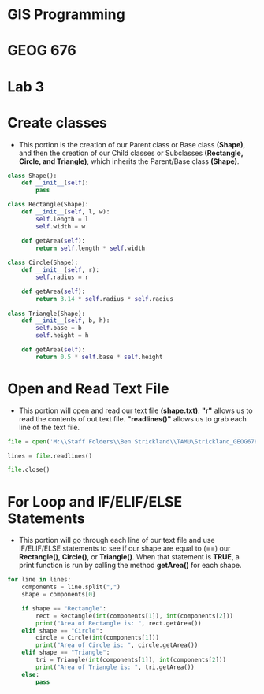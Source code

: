 # GIS Programming 
# GEOG 676
# Lab 3


# Create classes

- This portion is the creation of our Parent class or Base class **(Shape)**, and 
then the creation of our Child classes or Subclasses **(Rectangle, Circle, and Triangle)**, which inherits the Parent/Base class **(Shape)**.

>
```python
class Shape():
    def __init__(self):
        pass

class Rectangle(Shape):
    def __init__(self, l, w):
        self.length = l
        self.width = w

    def getArea(self):
        return self.length * self.width
    
class Circle(Shape):
    def __init__(self, r):
        self.radius = r

    def getArea(self):
        return 3.14 * self.radius * self.radius
    
class Triangle(Shape):
    def __init__(self, b, h):
        self.base = b
        self.height = h

    def getArea(self):
        return 0.5 * self.base * self.height
```    

# Open and Read Text File

- This portion will open and read our text file **(shape.txt)**.
**"r"** allows us to read the contents of out text file. **"readlines()"** allows us to grab each line of the text file.

>
```python
file = open('M:\\Staff Folders\\Ben Strickland\\TAMU\Strickland_GEOG676\\Lab_3\\shape.txt', "r"). "r" 

lines = file.readlines()

file.close()
```

# For Loop and IF/ELIF/ELSE Statements

- This portion will go through each line of our text file and use IF/ELIF/ELSE statements to see if our shape are equal to (==) our **Rectangle()**, **Circle()**, or **Triangle()**. When that statement is **TRUE**, a print function is run by calling the method **getArea()** for each shape.

>
```python
for line in lines:
    components = line.split(",")
    shape = components[0]

    if shape == "Rectangle":
        rect = Rectangle(int(components[1]), int(components[2]))
        print("Area of Rectangle is: ", rect.getArea())
    elif shape == "Circle":
        circle = Circle(int(components[1]))
        print("Area of Circle is: ", circle.getArea())
    elif shape == "Triangle":
        tri = Triangle(int(components[1]), int(components[2]))
        print("Area of Triangle is: ", tri.getArea())
    else:
        pass
```
